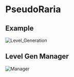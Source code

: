# PseudoRaria

## Example
![Level_Generation](https://github.com/adriankraw/PseudoRaria/blob/main/Docu/Screenshots/Generated_Level.png)

## Level Gen Manager
![Manager](https://github.com/adriankraw/PseudoRaria/blob/main/Docu/Screenshots/Level_Gen_Manager.png)
